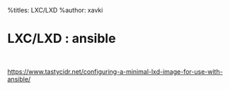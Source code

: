 %titles: LXC/LXD
%author: xavki

# LXC/LXD : ansible

<br>

https://www.tastycidr.net/configuring-a-minimal-lxd-image-for-use-with-ansible/
